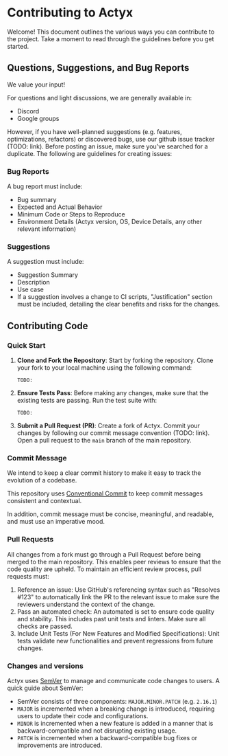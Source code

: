 # Contributing to Actyx

Welcome! This document outlines the various ways you can contribute to the project.
Take a moment to read through the guidelines before you get started.

## Questions, Suggestions, and Bug Reports

We value your input!

<!-- (what are we doing there when after we open-sourced Actyx repo)? -->
For questions and light discussions, we are generally available in:
- Discord <!-- (TODO: discord link)-->
- Google groups <!--(TODO: google groups link)-->

However, if you have well-planned suggestions (e.g. features, optimizations, refactors) or discovered bugs, use our github issue tracker (TODO: link). Before posting an issue, make sure you've searched for a duplicate. The following are guidelines for creating issues:

### Bug Reports

A bug report must include:

- Bug summary
- Expected and Actual Behavior
- Minimum Code or Steps to Reproduce
- Environment Details (Actyx version, OS, Device Details, any other relevant information)

### Suggestions

A suggestion must include:

- Suggestion Summary
- Description
- Use case
- If a suggestion involves a change to CI scripts, "Justification" section must be included, detailing the clear benefits and risks for the changes.

## Contributing Code

### Quick Start

1. **Clone and Fork the Repository**: Start by forking the repository. Clone your fork to your local machine using the following command:

    ```
    TODO: 
    ```

2. **Ensure Tests Pass**: Before making any changes, make sure that the existing tests are passing. Run the test suite with:

    ```
    TODO: 
    ```

3. **Submit a Pull Request (PR)**: Create a fork of Actyx. Commit your changes by following our commit message convention (TODO: link). Open a pull request to the `main` branch of the main repository.

### Commit Message

We intend to keep a clear commit history to make it easy to track the evolution of a codebase.

<!-- Do we want to use conventional commits? -->
This repository uses [Conventional Commit](https://www.conventionalcommits.org/) to keep commit messages consistent and contextual.

In addition, commit message must be concise, meaningful, and readable, and must use an imperative mood.

### Pull Requests

All changes from a fork must go through a Pull Request before being merged to the main repository.
This enables peer reviews to ensure that the code quality are upheld.
To maintain an efficient review process, pull requests must:

1. Reference an issue: Use GitHub's referencing syntax such as "Resolves #123" to automatically link the PR to the relevant issue to make sure the reviewers understand the context of the change.
2. Pass an automated check: An automated is set to ensure code quality and stability. This includes past unit tests and linters. Make sure all checks are passed.
3. Include Unit Tests (For New Features and Modified Specifications): Unit tests validate new functionalities and prevent regressions from future changes.

<!--
When do we bump? 
Surely not on PR since it doesn't scale? 
Do we need a new process for this?
-->
### Changes and versions

Actyx uses [SemVer](https://semver.org/) to manage and communicate code changes to users. 
A quick guide about SemVer:

- SemVer consists of three components: `MAJOR.MINOR.PATCH` (e.g. `2.16.1`)
- `MAJOR` is incremented when a breaking change is introduced, requiring users to update their code and configurations.
- `MINOR` is incremented when a new feature is added in a manner that is backward-compatible and not disrupting existing usage.
- `PATCH` is incremented when a backward-compatible bug fixes or improvements are introduced.

<!--
QUESTION: ay=ny thoughts about sub-folder CONTRIBUTOR.MD?

Scrapped because each projects needs its own `getting started`

## Getting Started With Actyx For Advanced Users (TODO: content)

## Code Structure (TODO: content)

## Interesting Entry Points (TODO: content)
-->
